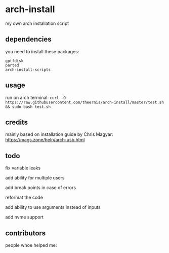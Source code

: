 # arch-install
my own arch installation script
## dependencies
you need to install these packages:
```
gptfdisk
parted
arch-install-scripts
```
## usage
run on arch terminal:
`curl -O https://raw.githubusercontent.com/theernis/arch-install/master/test.sh && sudo bash test.sh`
## credits
mainly based on installation guide by Chris Magyar:
https://mags.zone/help/arch-usb.html
## todo
fix variable leaks

add ability for multiple users

add break points in case of errors

reformat the code

add ability to use arguments instead of inputs

add nvme support

## contributors
people whoe helped me:
